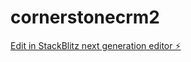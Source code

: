 # cornerstonecrm2

[Edit in StackBlitz next generation editor ⚡️](https://stackblitz.com/~/github.com/adamhubbdigital/cornerstonecrm2)
